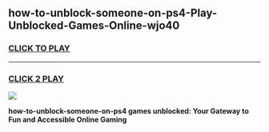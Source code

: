 
## how-to-unblock-someone-on-ps4-Play-Unblocked-Games-Online-wjo40
<h3>
<a href="https://premium76.site?title=how-to-unblock-someone-on-ps4&ref=25A">CLICK TO PLAY</a></h3>
<hr>

<h3>
<a href="https://premium76.site?title=how-to-unblock-someone-on-ps4&ref=25A">CLICK 2 PLAY</a>
  
</h3>

<a href="https://premium76.site?title=how-to-unblock-someone-on-ps4&ref=25A"><img src="https://clearcache.store/games.png"></a>


**how-to-unblock-someone-on-ps4 games unblocked: Your Gateway to Fun and Accessible Online Gaming**
